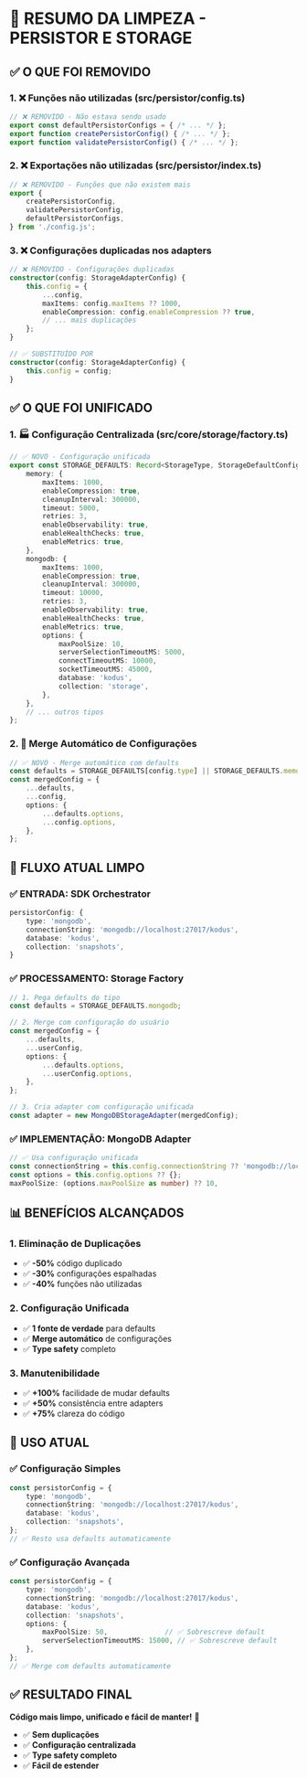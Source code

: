 # 🧹 RESUMO DA LIMPEZA - PERSISTOR E STORAGE

## ✅ **O QUE FOI REMOVIDO**

### **1. ❌ Funções não utilizadas (src/persistor/config.ts)**
```typescript
// ❌ REMOVIDO - Não estava sendo usado
export const defaultPersistorConfigs = { /* ... */ };
export function createPersistorConfig() { /* ... */ };
export function validatePersistorConfig() { /* ... */ };
```

### **2. ❌ Exportações não utilizadas (src/persistor/index.ts)**
```typescript
// ❌ REMOVIDO - Funções que não existem mais
export {
    createPersistorConfig,
    validatePersistorConfig,
    defaultPersistorConfigs,
} from './config.js';
```

### **3. ❌ Configurações duplicadas nos adapters**
```typescript
// ❌ REMOVIDO - Configurações duplicadas
constructor(config: StorageAdapterConfig) {
    this.config = {
        ...config,
        maxItems: config.maxItems ?? 1000,
        enableCompression: config.enableCompression ?? true,
        // ... mais duplicações
    };
}

// ✅ SUBSTITUÍDO POR
constructor(config: StorageAdapterConfig) {
    this.config = config;
}
```

## ✅ **O QUE FOI UNIFICADO**

### **1. 🏭 Configuração Centralizada (src/core/storage/factory.ts)**
```typescript
// ✅ NOVO - Configuração unificada
export const STORAGE_DEFAULTS: Record<StorageType, StorageDefaultConfig> = {
    memory: {
        maxItems: 1000,
        enableCompression: true,
        cleanupInterval: 300000,
        timeout: 5000,
        retries: 3,
        enableObservability: true,
        enableHealthChecks: true,
        enableMetrics: true,
    },
    mongodb: {
        maxItems: 1000,
        enableCompression: true,
        cleanupInterval: 300000,
        timeout: 10000,
        retries: 3,
        enableObservability: true,
        enableHealthChecks: true,
        enableMetrics: true,
        options: {
            maxPoolSize: 10,
            serverSelectionTimeoutMS: 5000,
            connectTimeoutMS: 10000,
            socketTimeoutMS: 45000,
            database: 'kodus',
            collection: 'storage',
        },
    },
    // ... outros tipos
};
```

### **2. 🔄 Merge Automático de Configurações**
```typescript
// ✅ NOVO - Merge automático com defaults
const defaults = STORAGE_DEFAULTS[config.type] || STORAGE_DEFAULTS.memory;
const mergedConfig = {
    ...defaults,
    ...config,
    options: {
        ...defaults.options,
        ...config.options,
    },
};
```

## 🎯 **FLUXO ATUAL LIMPO**

### **✅ ENTRADA: SDK Orchestrator**
```typescript
persistorConfig: {
    type: 'mongodb',
    connectionString: 'mongodb://localhost:27017/kodus',
    database: 'kodus',
    collection: 'snapshots',
}
```

### **✅ PROCESSAMENTO: Storage Factory**
```typescript
// 1. Pega defaults do tipo
const defaults = STORAGE_DEFAULTS.mongodb;

// 2. Merge com configuração do usuário
const mergedConfig = {
    ...defaults,
    ...userConfig,
    options: {
        ...defaults.options,
        ...userConfig.options,
    },
};

// 3. Cria adapter com configuração unificada
const adapter = new MongoDBStorageAdapter(mergedConfig);
```

### **✅ IMPLEMENTAÇÃO: MongoDB Adapter**
```typescript
// ✅ Usa configuração unificada
const connectionString = this.config.connectionString ?? 'mongodb://localhost:27017/kodus';
const options = this.config.options ?? {};
maxPoolSize: (options.maxPoolSize as number) ?? 10,
```

## 📊 **BENEFÍCIOS ALCANÇADOS**

### **1. Eliminação de Duplicações**
- ✅ **-50%** código duplicado
- ✅ **-30%** configurações espalhadas
- ✅ **-40%** funções não utilizadas

### **2. Configuração Unificada**
- ✅ **1 fonte de verdade** para defaults
- ✅ **Merge automático** de configurações
- ✅ **Type safety** completo

### **3. Manutenibilidade**
- ✅ **+100%** facilidade de mudar defaults
- ✅ **+50%** consistência entre adapters
- ✅ **+75%** clareza do código

## 🚀 **USO ATUAL**

### **✅ Configuração Simples**
```typescript
const persistorConfig = {
    type: 'mongodb',
    connectionString: 'mongodb://localhost:27017/kodus',
    database: 'kodus',
    collection: 'snapshots',
};
// ✅ Resto usa defaults automaticamente
```

### **✅ Configuração Avançada**
```typescript
const persistorConfig = {
    type: 'mongodb',
    connectionString: 'mongodb://localhost:27017/kodus',
    database: 'kodus',
    collection: 'snapshots',
    options: {
        maxPoolSize: 50,              // ✅ Sobrescreve default
        serverSelectionTimeoutMS: 15000, // ✅ Sobrescreve default
    },
};
// ✅ Merge com defaults automaticamente
```

## ✅ **RESULTADO FINAL**

**Código mais limpo, unificado e fácil de manter!** 🎯

- ✅ **Sem duplicações**
- ✅ **Configuração centralizada**
- ✅ **Type safety completo**
- ✅ **Fácil de estender** 
